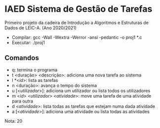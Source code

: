 # IAED Sistema de Gestão de Tarefas

Primeiro projeto da cadeira de Introdução a Algoritmos e Estruturas de Dados de LEIC-A. (Ano 2020/2021)

- Compilar: gcc -Wall -Wextra -Werror -ansi -pedantic -o proj1 *.c
- Executar: ./proj1

## Comandos
- q: termina o programa
- t <duração> <descrição>: adiciona uma nova tarefa ao sistema
- l *<_id_>: lista as tarefas
- n <duração>: avança o tempo do sistema
- u [<_utilizador_>]: adiciona um utilizador ou lista todos os utilizadores
- m <_id_> <_utilizador_> <_atividade_>: move uma tarefa de uma atividade para outra
- d <_atividade_>: lista todas as tarefas que estejam numa dada atividade
- a [<_atividade_>]: adiciona uma atividade ou lista todas as atividades

Nota: 20
